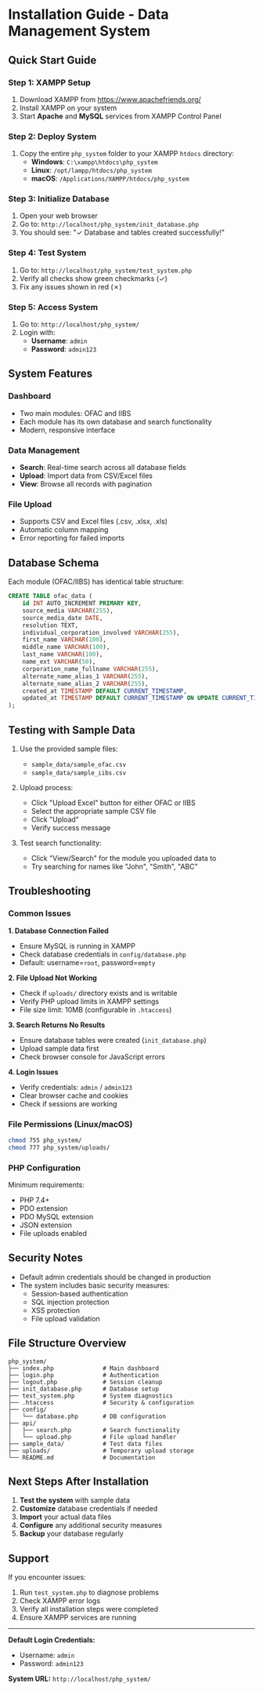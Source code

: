 # Installation Guide - Data Management System

## Quick Start Guide

### Step 1: XAMPP Setup
1. Download XAMPP from https://www.apachefriends.org/
2. Install XAMPP on your system
3. Start **Apache** and **MySQL** services from XAMPP Control Panel

### Step 2: Deploy System
1. Copy the entire `php_system` folder to your XAMPP `htdocs` directory:
   - **Windows**: `C:\xampp\htdocs\php_system`
   - **Linux**: `/opt/lampp/htdocs/php_system`
   - **macOS**: `/Applications/XAMPP/htdocs/php_system`

### Step 3: Initialize Database
1. Open your web browser
2. Go to: `http://localhost/php_system/init_database.php`
3. You should see: "✓ Database and tables created successfully!"

### Step 4: Test System
1. Go to: `http://localhost/php_system/test_system.php`
2. Verify all checks show green checkmarks (✓)
3. Fix any issues shown in red (✗)

### Step 5: Access System
1. Go to: `http://localhost/php_system/`
2. Login with:
   - **Username**: `admin`
   - **Password**: `admin123`

## System Features

### Dashboard
- Two main modules: OFAC and IIBS
- Each module has its own database and search functionality
- Modern, responsive interface

### Data Management
- **Search**: Real-time search across all database fields
- **Upload**: Import data from CSV/Excel files
- **View**: Browse all records with pagination

### File Upload
- Supports CSV and Excel files (.csv, .xlsx, .xls)
- Automatic column mapping
- Error reporting for failed imports

## Database Schema

Each module (OFAC/IIBS) has identical table structure:

```sql
CREATE TABLE ofac_data (
    id INT AUTO_INCREMENT PRIMARY KEY,
    source_media VARCHAR(255),
    source_media_date DATE,
    resolution TEXT,
    individual_corporation_involved VARCHAR(255),
    first_name VARCHAR(100),
    middle_name VARCHAR(100),
    last_name VARCHAR(100),
    name_ext VARCHAR(50),
    corporation_name_fullname VARCHAR(255),
    alternate_name_alias_1 VARCHAR(255),
    alternate_name_alias_2 VARCHAR(255),
    created_at TIMESTAMP DEFAULT CURRENT_TIMESTAMP,
    updated_at TIMESTAMP DEFAULT CURRENT_TIMESTAMP ON UPDATE CURRENT_TIMESTAMP
);
```

## Testing with Sample Data

1. Use the provided sample files:
   - `sample_data/sample_ofac.csv`
   - `sample_data/sample_iibs.csv`

2. Upload process:
   - Click "Upload Excel" button for either OFAC or IIBS
   - Select the appropriate sample CSV file
   - Click "Upload"
   - Verify success message

3. Test search functionality:
   - Click "View/Search" for the module you uploaded data to
   - Try searching for names like "John", "Smith", "ABC"

## Troubleshooting

### Common Issues

**1. Database Connection Failed**
- Ensure MySQL is running in XAMPP
- Check database credentials in `config/database.php`
- Default: username=`root`, password=`empty`

**2. File Upload Not Working**
- Check if `uploads/` directory exists and is writable
- Verify PHP upload limits in XAMPP settings
- File size limit: 10MB (configurable in `.htaccess`)

**3. Search Returns No Results**
- Ensure database tables were created (`init_database.php`)
- Upload sample data first
- Check browser console for JavaScript errors

**4. Login Issues**
- Verify credentials: `admin` / `admin123`
- Clear browser cache and cookies
- Check if sessions are working

### File Permissions (Linux/macOS)
```bash
chmod 755 php_system/
chmod 777 php_system/uploads/
```

### PHP Configuration
Minimum requirements:
- PHP 7.4+
- PDO extension
- PDO MySQL extension
- JSON extension
- File uploads enabled

## Security Notes

- Default admin credentials should be changed in production
- The system includes basic security measures:
  - Session-based authentication
  - SQL injection protection
  - XSS protection
  - File upload validation

## File Structure Overview

```
php_system/
├── index.php              # Main dashboard
├── login.php              # Authentication
├── logout.php             # Session cleanup
├── init_database.php      # Database setup
├── test_system.php        # System diagnostics
├── .htaccess              # Security & configuration
├── config/
│   └── database.php       # DB configuration
├── api/
│   ├── search.php         # Search functionality
│   └── upload.php         # File upload handler
├── sample_data/           # Test data files
├── uploads/               # Temporary upload storage
└── README.md              # Documentation
```

## Next Steps After Installation

1. **Test the system** with sample data
2. **Customize** database credentials if needed
3. **Import** your actual data files
4. **Configure** any additional security measures
5. **Backup** your database regularly

## Support

If you encounter issues:
1. Run `test_system.php` to diagnose problems
2. Check XAMPP error logs
3. Verify all installation steps were completed
4. Ensure XAMPP services are running

---

**Default Login Credentials:**
- Username: `admin`
- Password: `admin123`

**System URL:** `http://localhost/php_system/`
